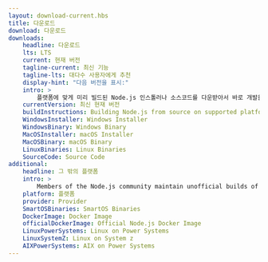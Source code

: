 ```yaml
---
layout: download-current.hbs
title: 다운로드
download: 다운로드
downloads:
    headline: 다운로드
    lts: LTS
    current: 현재 버전
    tagline-current: 최신 기능
    tagline-lts: 대다수 사용자에게 추천
    display-hint: "다음 버전을 표시:"
    intro: >
        플랫폼에 맞게 미리 빌드된 Node.js 인스톨러나 소스코드를 다운받아서 바로 개발을 시작하세요.
    currentVersion: 최신 현재 버전
    buildInstructions: Building Node.js from source on supported platforms
    WindowsInstaller: Windows Installer
    WindowsBinary: Windows Binary
    MacOSInstaller: macOS Installer
    MacOSBinary: macOS Binary
    LinuxBinaries: Linux Binaries
    SourceCode: Source Code
additional:
    headline: 그 밖의 플랫폼
    intro: >
        Members of the Node.js community maintain unofficial builds of Node.js for additional platforms. Note that such builds are not supported by the Node.js core team and may not yet be at the same build level as current Node.js release.
    platform: 플랫폼
    provider: Provider
    SmartOSBinaries: SmartOS Binaries
    DockerImage: Docker Image
    officialDockerImage: Official Node.js Docker Image
    LinuxPowerSystems: Linux on Power Systems
    LinuxSystemZ: Linux on System z
    AIXPowerSystems: AIX on Power Systems
---
```

